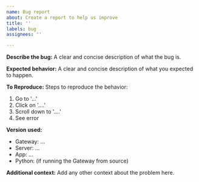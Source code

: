 ```yaml
---
name: Bug report
about: Create a report to help us improve
title: ''
labels: bug
assignees: ''

---
```


**Describe the bug:**
A clear and concise description of what the bug is.

**Expected behavior:**
A clear and concise description of what you expected to happen.

**To Reproduce:**
Steps to reproduce the behavior:
1. Go to '...'
2. Click on '....'
3. Scroll down to '....'
4. See error

**Version used:**
- Gateway: ...
- Server: ...
- App: ...
- Python: (if running the Gateway from source)

**Additional context:**
Add any other context about the problem here.
